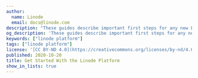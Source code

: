 ```yaml
---
author:
  name: Linode
  email: docs@linode.com
description: "These guides describe important first steps for any new Linode user, and they answer common questions you might have when getting started."
og_description: 'These guides describe important first steps for any new Linode user, and they answer common questions you might have when getting started.'
keywords: ["linode platform"]
tags: ["linode platform"]
license: '[CC BY-ND 4.0](https://creativecommons.org/licenses/by-nd/4.0)'
published: 2020-10-20
title: Get Started With the Linode Platform
show_in_lists: true
---
```


